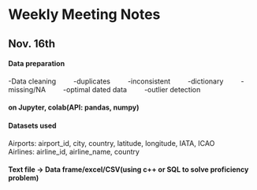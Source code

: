 # Weekly Meeting Notes
## Nov. 16th
#### Data preparation
-Data cleaning &nbsp; &nbsp; &nbsp; &nbsp; -duplicates &nbsp; &nbsp; &nbsp; &nbsp; -inconsistent  &nbsp; &nbsp; &nbsp; &nbsp; -dictionary  &nbsp; &nbsp; &nbsp; &nbsp; -missing/NA &nbsp; &nbsp; &nbsp; &nbsp; -optimal dated data  &nbsp; &nbsp; &nbsp; &nbsp; -outlier detection
#### on Jupyter, colab(API: pandas, numpy)
#### Datasets used
Airports: airport_id, city, country, latitude, longitude, IATA, ICAO  
Airlines: airline_id, airline_name, country  
#### Text file -> Data frame/excel/CSV(using c++ or SQL to solve proficiency problem)


